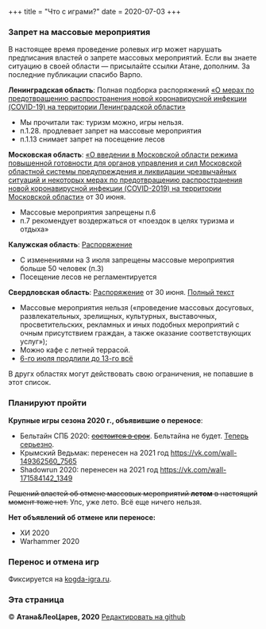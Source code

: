 +++
title = "Что с играми?"
date = 2020-07-03
+++

### Запрет на массовые мероприятия

В настоящее время проведение ролевых игр может нарушать предписания властей о запрете массовых мероприятий. Если вы знаете ситуацию в своей области — присылайте ссылки Атане, дополним. За последние публикации спасибо Варпо. 

**Ленинградская область**: Полная подборка распоряжений [«О мерах по предотвращению распространения новой коронавирусной инфекции (COVID-19) на территории Ленинградской области»](http://47.rospotrebnadzor.ru/documen)

* Мы прочитали так: туризм можно, игры нельзя.
* п.1.28. продлевает запрет на массовые мероприятия
* п.1.13 снимает запрет на посещение лесов

**Московская область**: [«О введении в Московской области режима повышенной готовности для органов управления и сил Московской областной системы предупреждения и ликвидации чрезвычайных ситуаций и некоторых мерах по предотвращению распространения новой коронавирусной инфекции (COVID-2019) на территории Московской области»](https://mosreg.ru/dokumenty/normotvorchestvo/prinyato-gubernatorom/postanovleniya/30-06-2020-18-11-48-postanovlenie-gubernatora-moskovskoy-oblasti-ot?utm_referrer=https%3A%2F%2Fmosreg.ru%2Fdokumenty%2Fnormotvorchestvo%2Fprinyato-gubernatorom%2Fpostanovleniya) от 30 июня. 

* Массовые мероприятия запрещены п.6 
* п.7 рекомендует воздержаться от «поездок в целях туризма и отдыха»

**Калужская область**: [Распоряжение](http://ivo.garant.ru/#/document/73754812/paragraph/2:2)

* С изменениями на 3 июля запрещены массовые мероприятия больше 50 человек (п.3)
* Посещение лесов не регламентируется

**Свердловская область**: [Распоряжение](http://www.pravo.gov66.ru/media/pravo/340-%D0%A3%D0%93_ugHAm7c.pdf) от 30 июня. [Полный текст](http://ivo.garant.ru/#/document/73755682/paragraph/1:3)

* Массовые мероприятия нельзя («проведение массовых досуговых, развлекательных, зрелищных, культурных, выставочных, просветительских, рекламных и иных подобных мероприятий с очным присутствием граждан, а также оказание соответствующих услуг»);
* Можно кафе с летней террасой. 
* [6-го июля продлили до 13-го всё](https://tass.ru/ural-news/8895649)

В другх областях могут действовать свою ограничения, не попавшие в этот список.

### Планируют пройти

**Крупные игры сезона 2020 г., объявившие о переносе**:

- Бельтайн СПБ 2020: <s>[состоится в срок](https://vk.com/beltain_spb?w=wall-86172036_7863)</s>. Бельтайна не будет. [Теперь серьезно](https://vk.com/wall-86172036_8082).
- Крымский Ведьмак: перенесен на 2021 год <https://vk.com/wall-149362560_7565>
- Shadowrun 2020: перенесен на 2021 год <https://vk.com/wall-171584142_1349>

<s>Решений властей об отмене массовых мероприятий **летом** в настоящий момент тоже нет.</s> Упс, уже лето. Всё еще ничего нельзя.

**Нет объявлений об отмене или переносе:**

- ХИ 2020
- Warhammer 2020


### Перенос и отмена игр

Фиксируется на [kogda-igra.ru](http://kogda-igra.ru/#mar). 

### Эта страница

© **Атана&ЛеоЦарев, 2020**
[Редактировать на github](https://github.com/leotsarev/corona-comcon/blob/master/content/cancel-games.md)
